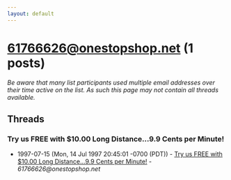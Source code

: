 ```yaml
---
layout: default
---
```


# 61766626@onestopshop.net (1 posts)

_Be aware that many list participants used multiple email addresses over their time active on the list. As such this page may not contain all threads available._

## Threads

### Try us FREE with $10.00 Long Distance...9.9 Cents per Minute!
+ 1997-07-15 (Mon, 14 Jul 1997 20:45:01 -0700 (PDT)) - [Try us FREE with $10.00 Long Distance...9.9 Cents per Minute!](/archive/1997/07/a8389a763d41e97d8b7400883d0427f8881893315add9b51604f635f3ce308ab) - _61766626@onestopshop.net_

